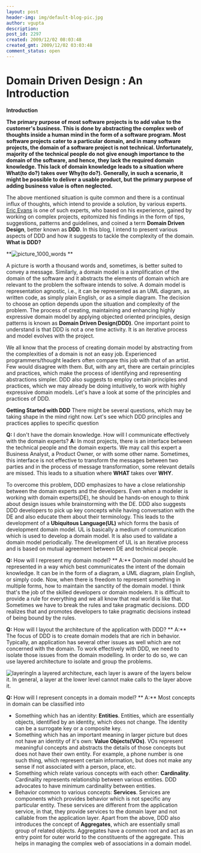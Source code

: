 ```yaml
---
layout: post
header-img: img/default-blog-pic.jpg
author: vgupta
description: 
post_id: 2297
created: 2009/12/02 08:03:48
created_gmt: 2009/12/02 03:03:48
comment_status: open
---
```


# Domain Driven Design : An Introduction

**Introduction**

**The primary purpose of most software projects is to add value to the customer's business. This is done by abstracting the complex web of thoughts inside a human mind in the form of a software program. Most software projects cater to a particular domain, and in many software projects, the domain of a software project is not technical. Unfortunately, majority of the technical people do not give enough importance to the domain of the software, and hence, they lack the required domain knowledge. This lack of domain knowledge leads to a situation where **What**(to do?) takes over **Why**(to do?). Generally, in such a scenario, it might be possible to deliver a usable product, but the primary purpose of adding business value is often neglected.**

The above mentioned situation is quite common and there is a continual influx of thoughts, which intend to provide a solution, by various experts. [Eric Evans][1] is one of such experts, who based on his experience, gained by working on complex projects, epitomized his findings in the form of tips, suggestions, patterns and guidelines, and coined a term **Domain Driven Design**, better known as **DDD**. In this blog, I intend to present various aspects of DDD and how it suggests to tackle the complexity of the domain.  **What is DDD?**

**![picture_1000_words][2] **

A picture is worth a thousand words and, sometimes, is better suited to convey a message. Similarly, a domain model is a simplification of the domain of the software and it abstracts the elements of domain which are relevant to the problem the software intends to solve. A domain model is representation agnostic, i.e., it can be represented as an UML diagram, as written code, as simply plain English, or as a simple diagram. The decision to choose an option depends upon the situation and complexity of the problem. The process of creating, maintaining and enhancing highly expressive domain model by applying objected oriented principles, design patterns is known as **Domain Driven Design(DDD)**. One important point to understand is that DDD is not a one time activity. It is an iterative process and model evolves with the project.

We all know that the process of creating domain model by abstracting from the complexities of a domain is not an easy job. Experienced programmers/thought leaders often compare this job with that of an artist. Few would disagree with them. But, with any art, there are certain principles and practices, which make the process of identifying and representing abstractions simpler. DDD also suggests to employ certain principles and practices, which we may already be doing intuitively, to work with highly expressive domain models. Let's have a look at some of the principles and practices of DDD.

**Getting Started with DDD** There might be several questions, which may be taking shape in the mind right now. Let's see which DDD principles and practices applies to specific question

**Q:** I don't have the domain knowledge. How will I communicate effectively with the domain experts? **A:** In most projects, there is an interface between the technical people and the domain experts. We may call this expert a Business Analyst, a Product Owner, or with some other name. Sometimes, this interface is not effective to transform the messages between two parties and in the process of message transformation, some relevant details are missed. This leads to a situation where **WHAT** takes over **WHY**.

To overcome this problem, DDD emphasizes to have a close relationship between the domain experts and the developers. Even when a modeler is working with domain experts(DE), he should be hands-on enough to think about design issues while brainstorming with the DE. DDD also suggests DDD developers to pick up key concepts while having conversation with the DE and also educate them about their terminology. This leads to the development of a **Ubiquitous Language(UL)** which forms the basis of development domain model. UL is basically a medium of communication which is used to develop a domain model. It is also used to validate a domain model periodically. The development of UL is an iterative process and is based on mutual agreement between DE and technical people.

**Q:** How will I represent my domain model? ** A:** Domain model should be represented in a way which best communicates the intent of the domain knowledge. It can be in the form of a diagram, a UML diagram, plain English, or simply code. Now, when there is freedom to represent something in multiple forms, how to maintain the sanctity of the domain model. I think that's the job of the skilled developers or domain modelers. It is difficult to provide a rule for everything and we all know that real world is like that. Sometimes we have to break the rules and take pragmatic decisions. DDD realizes that and promotes developers to take pragmatic decisions instead of being bound by the rules.

**Q:** How will I layout the architecture of the application with DDD? ** A:** The focus of DDD is to create domain models that are rich in behavior. Typically, an application has several other issues as well which are not concerned with the domain. To work effectively with DDD, we need to isolate those issues from the domain modelling. In order to do so, we can use layered architecture to isolate and group the problems.

![layering][3]In a layered architecture, each layer is aware of the layers below it. In general, a layer at the lower level cannot make calls to the layer above it.

**Q:** How will I represent concepts in a domain model? ** A:** Most concepts in domain can be classified into 

  * Something which has an identity: **Entities**. Entities, which are essentially objects, identified by an identity, which does not change. The identity can be a surrogate key or a composite key.
  * Something which has an important meaning in larger picture but does not have an identity of it's own: **Value Objects(VOs)**. VOs represent meaningful concepts and abstracts the details of those concepts but does not have their own entity. For example, a phone number is one such thing, which represent certain information, but does not make any sense if not associated with a person, place, etc.
  * Something which relate various concepts with each other: **Cardinality**. Cardinality represents relationship between various entities. DDD advocates to have minimum cardinality between entities.
  * Behavior common to various concepts: **Services**. Services are components which provides behavior which is not specific any particular entity. These services are different from the application service, in that, they provide services to the domain layer and not callable from the application layer.
Apart from the above, DDD also introduces the concept of **Aggregates**, which are essentially small group of related objects. Aggregates have a common root and act as an entry point for outer world to the constituents of the aggregate. This helps in managing the complex web of associations in a domain model.

   [1]: http://domaindrivendesign.org/about
   [2]: http://xebee.xebia.in/wp-content/uploads/2009/12/picture_1000_words1-300x300.jpg (picture_1000_words)
   [3]: http://xebee.xebia.in/wp-content/uploads/2009/12/layering.png (layering)